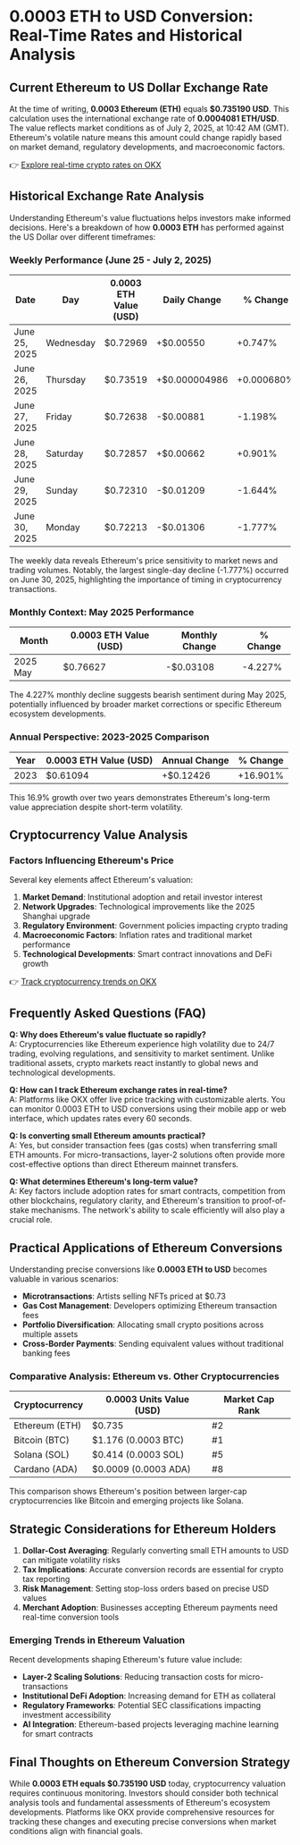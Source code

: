 # 0.0003 ETH to USD Conversion: Real-Time Rates and Historical Analysis

## Current Ethereum to US Dollar Exchange Rate

At the time of writing, **0.0003 Ethereum (ETH)** equals **$0.735190 USD**. This calculation uses the international exchange rate of **0.0004081 ETH/USD**. The value reflects market conditions as of July 2, 2025, at 10:42 AM (GMT). Ethereum's volatile nature means this amount could change rapidly based on market demand, regulatory developments, and macroeconomic factors.

👉 [Explore real-time crypto rates on OKX](https://bit.ly/okx-bonus)

## Historical Exchange Rate Analysis

Understanding Ethereum's value fluctuations helps investors make informed decisions. Here's a breakdown of how **0.0003 ETH** has performed against the US Dollar over different timeframes:

### Weekly Performance (June 25 - July 2, 2025)

| Date | Day | 0.0003 ETH Value (USD) | Daily Change | % Change |
| --- | --- | --- | --- | --- |
| June 25, 2025 | Wednesday | $0.72969 | +$0.00550 | +0.747% |
| June 26, 2025 | Thursday | $0.73519 | +$0.000004986 | +0.000680% |
| June 27, 2025 | Friday | $0.72638 | -$0.00881 | -1.198% |
| June 28, 2025 | Saturday | $0.72857 | +$0.00662 | +0.901% |
| June 29, 2025 | Sunday | $0.72310 | -$0.01209 | -1.644% |
| June 30, 2025 | Monday | $0.72213 | -$0.01306 | -1.777% |

The weekly data reveals Ethereum's price sensitivity to market news and trading volumes. Notably, the largest single-day decline (-1.777%) occurred on June 30, 2025, highlighting the importance of timing in cryptocurrency transactions.

### Monthly Context: May 2025 Performance

| Month | 0.0003 ETH Value (USD) | Monthly Change | % Change |
| --- | --- | --- | --- |
| 2025 May | $0.76627 | -$0.03108 | -4.227% |

The 4.227% monthly decline suggests bearish sentiment during May 2025, potentially influenced by broader market corrections or specific Ethereum ecosystem developments.

### Annual Perspective: 2023-2025 Comparison

| Year | 0.0003 ETH Value (USD) | Annual Change | % Change |
| --- | --- | --- | --- |
| 2023 | $0.61094 | +$0.12426 | +16.901% |

This 16.9% growth over two years demonstrates Ethereum's long-term value appreciation despite short-term volatility.

## Cryptocurrency Value Analysis

### Factors Influencing Ethereum's Price

Several key elements affect Ethereum's valuation:

1. **Market Demand**: Institutional adoption and retail investor interest
2. **Network Upgrades**: Technological improvements like the 2025 Shanghai upgrade
3. **Regulatory Environment**: Government policies impacting crypto trading
4. **Macroeconomic Factors**: Inflation rates and traditional market performance
5. **Technological Developments**: Smart contract innovations and DeFi growth

👉 [Track cryptocurrency trends on OKX](https://bit.ly/okx-bonus)

## Frequently Asked Questions (FAQ)

**Q: Why does Ethereum's value fluctuate so rapidly?**  
A: Cryptocurrencies like Ethereum experience high volatility due to 24/7 trading, evolving regulations, and sensitivity to market sentiment. Unlike traditional assets, crypto markets react instantly to global news and technological developments.

**Q: How can I track Ethereum exchange rates in real-time?**  
A: Platforms like OKX offer live price tracking with customizable alerts. You can monitor 0.0003 ETH to USD conversions using their mobile app or web interface, which updates rates every 60 seconds.

**Q: Is converting small Ethereum amounts practical?**  
A: Yes, but consider transaction fees (gas costs) when transferring small ETH amounts. For micro-transactions, layer-2 solutions often provide more cost-effective options than direct Ethereum mainnet transfers.

**Q: What determines Ethereum's long-term value?**  
A: Key factors include adoption rates for smart contracts, competition from other blockchains, regulatory clarity, and Ethereum's transition to proof-of-stake mechanisms. The network's ability to scale efficiently will also play a crucial role.

## Practical Applications of Ethereum Conversions

Understanding precise conversions like **0.0003 ETH to USD** becomes valuable in various scenarios:

- **Microtransactions**: Artists selling NFTs priced at $0.73
- **Gas Cost Management**: Developers optimizing Ethereum transaction fees
- **Portfolio Diversification**: Allocating small crypto positions across multiple assets
- **Cross-Border Payments**: Sending equivalent values without traditional banking fees

### Comparative Analysis: Ethereum vs. Other Cryptocurrencies

| Cryptocurrency | 0.0003 Units Value (USD) | Market Cap Rank |
| --- | --- | --- |
| Ethereum (ETH) | $0.735 | #2 |
| Bitcoin (BTC) | $1.176 (0.0003 BTC) | #1 |
| Solana (SOL) | $0.414 (0.0003 SOL) | #5 |
| Cardano (ADA) | $0.0009 (0.0003 ADA) | #8 |

This comparison shows Ethereum's position between larger-cap cryptocurrencies like Bitcoin and emerging projects like Solana.

## Strategic Considerations for Ethereum Holders

1. **Dollar-Cost Averaging**: Regularly converting small ETH amounts to USD can mitigate volatility risks
2. **Tax Implications**: Accurate conversion records are essential for crypto tax reporting
3. **Risk Management**: Setting stop-loss orders based on precise USD values
4. **Merchant Adoption**: Businesses accepting Ethereum payments need real-time conversion tools

### Emerging Trends in Ethereum Valuation

Recent developments shaping Ethereum's future value include:

- **Layer-2 Scaling Solutions**: Reducing transaction costs for micro-transactions
- **Institutional DeFi Adoption**: Increasing demand for ETH as collateral
- **Regulatory Frameworks**: Potential SEC classifications impacting investment accessibility
- **AI Integration**: Ethereum-based projects leveraging machine learning for smart contracts

## Final Thoughts on Ethereum Conversion Strategy

While **0.0003 ETH equals $0.735190 USD** today, cryptocurrency valuation requires continuous monitoring. Investors should consider both technical analysis tools and fundamental assessments of Ethereum's ecosystem developments. Platforms like OKX provide comprehensive resources for tracking these changes and executing precise conversions when market conditions align with financial goals.